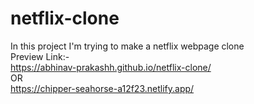 # netflix-clone <br>
 In this project I'm trying to make a netflix webpage clone <br>
Preview Link:- <br>
https://abhinav-prakashh.github.io/netflix-clone/ <br>
OR <br>
https://chipper-seahorse-a12f23.netlify.app/
